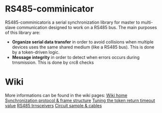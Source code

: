 # RS485-comminicator
RS485-comminicatoris a serial synchronization library for master to multi-slave communication designed to work on a RS485 bus. The main purposes of this library are:

* **Organize serial data transfer** in order to avoid collisions when multiple devices uses the same shared medium (like a RS485 bus). This is done by a token-driven logic.
* **Message integrity** in order to detect when errors occurs during trnsmission. This is done by crc8 checks

# Wiki
More informations can be found in the wiki pages: 
[Wiki home](https://github.com/grisson2/rs485-communicator/wiki)
[Synchronization protocol & frame structure](https://github.com/grisson2/rs485-communicator/wiki/Synchronization-protocol-&-frame-structure)
[Tuning the token return timeout value](https://github.com/grisson2/rs485-communicator/wiki/Tuning-the-token-return-timeout-value)
[RS485 trnsceivers](https://github.com/grisson2/rs485-communicator/wiki/RS485-transceivers)
[Circuit sample & cables](https://github.com/grisson2/rs485-communicator/wiki/Circuit-sample-&-cable)



